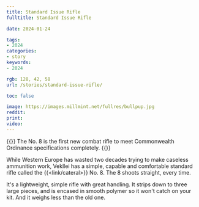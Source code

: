 ```yaml
---
title: Standard Issue Rifle
fulltitle: Standard Issue Rifle

date: 2024-01-24

tags:
- 2024
categories:
- story
keywords:
- 2024

rgb: 128, 42, 58
url: /stories/standard-issue-rifle/

toc: false

image: https://images.millmint.net/fullres/bullpup.jpg
reddit:
print:
video:
---
```

{{<hint caption>}}
The No. 8 is the first new combat rifle to meet Commonwealth Ordinance specifications completely.
{{</hint>}}

While Western Europe has wasted two decades trying to make caseless ammunition work, Vekllei has a simple, capable and comfortable standard rifle called the {{<link/cateral>}} No. 8. The 8 shoots straight, every time.

It's a lightweight, simple rifle with great handling. It strips down to three large pieces, and is encased in smooth polymer so it won't catch on your kit. And it weighs less than the old one.